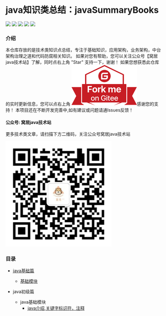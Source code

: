 # java知识类总结：javaSummaryBooks

![](https://badgen.net/badge/original/javaSummaryBooks/orange) ![](https://badgen.net/badge/organization/join%20us/138c7b) ![](https://badgen.net/badge/books/read%20together/cyan) ![](https://badgen.net/badge/readers/share%20together/cyan) ![](https://badgen.net/badge/PRs/welcome/green)

### 介绍

本仓库存放的是技术类知识点总结，专注于基础知识，应用架构，业务架构，中台架构治理之道和代码防腐相关知识。
如果对您有帮助，您可以关注公众号【窝居java技术站】了解，同时点右上角 "Star" 支持一下，谢谢！
如果您想获悉此仓库的实时更新信息，您可以点右上角 [![Fork me on Gitee](./img/forkme.svg)](https://gitee.com/yuan625/java-summary-books)感谢您的支持！
本项目还在不断开发完善中,如有建议或问题请通Issues反馈！

#### 公众号: 窝居java技术站
更多技术类文章，请扫描下方二维码，关注公众号窝居java技术站

![](./img/gongzhonghao.jpg)


### 目录

- [java基础篇](#java初级篇)
    - [基础模块](#java基础模块)




-  java初级篇
    - java基础模块
        - [java介绍,关键字标识符，注释](./doc/base/javabase/java介绍,关键字标识符，注释.md)